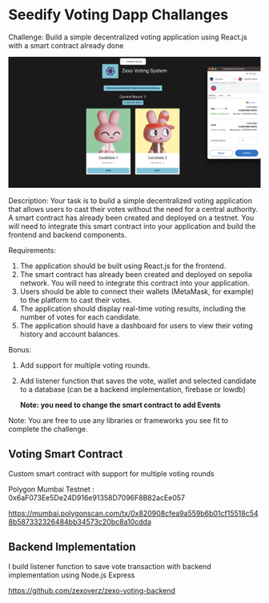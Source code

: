 # Seedify Voting Dapp Challanges
Challenge: Build a simple decentralized voting application using React.js with a smart contract already done

![image](https://github.com/zexoverz/zexo-voting-dapp/blob/master/landing.png)

Description:
Your task is to build a simple decentralized voting application that allows users to cast their votes without the need for a central authority. A smart contract has already been created and deployed on a testnet. You will need to integrate this smart contract into your application and build the frontend and backend components.

Requirements:
1. The application should be built using React.js for the frontend.
2. The smart contract has already been created and deployed on sepolia network. You will need to integrate this contract into your application.
3. Users should be able to connect their wallets (MetaMask, for example) to the platform to cast their votes.
4. The application should display real-time voting results, including the number of votes for each candidate.
5. The application should have a dashboard for users to view their voting history and account balances.

Bonus:

1. Add support for multiple voting rounds.
2. Add listener function that saves the vote, wallet and selected candidate to a database (can be a backend implementation, firebase or lowdb)
   
   **Note: you need to change the smart contract to add Events**

Note: You are free to use any libraries or frameworks you see fit to complete the challenge.


## Voting Smart Contract

Custom smart contract with support for multiple voting rounds

Polygon Mumbai Testnet : 0x6aF073Ee5De24D916e91358D7096F8B82acEe057

https://mumbai.polygonscan.com/tx/0x820908cfea9a559b6b01cf15518c548b587332326484bb34573c20bc8a10cdda

## Backend Implementation

I build listener function to save vote transaction with backend implementation using Node.js Express

https://github.com/zexoverz/zexo-voting-backend
